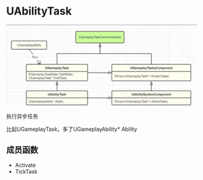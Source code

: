 # UAbilityTask

![image-20221020161248184](./UAbilityTask.assets/image-20221020161248184.png)

执行异步任务

比起UGameplayTask，多了UGameplayAbility* Ability

## 成员函数

- Activate
- TickTask

